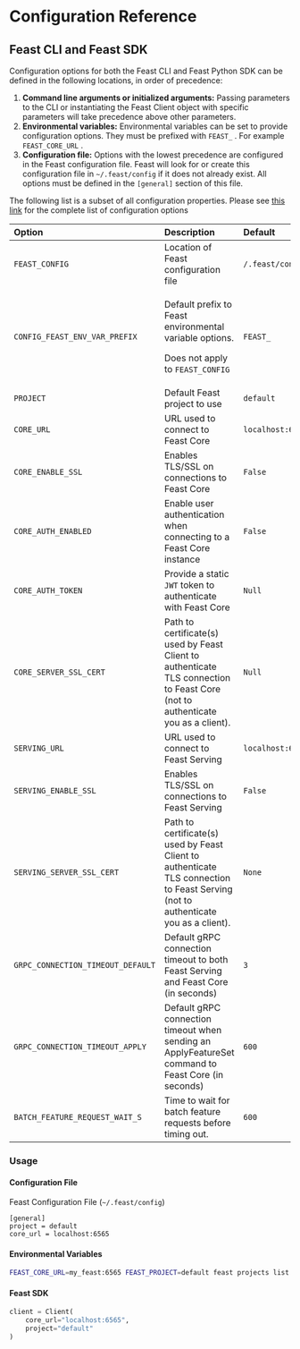 # Configuration Reference

## Feast CLI and Feast SDK

Configuration options for both the Feast CLI and Feast Python SDK can be defined in the following locations, in order of precedence:

1. **Command line arguments or initialized arguments:** Passing parameters to the CLI or instantiating the Feast Client object with specific parameters will take precedence above other parameters.
2. **Environmental variables:** Environmental variables can be set to provide configuration options. They must be prefixed with `FEAST_` . For example `FEAST_CORE_URL` .
3. **Configuration file:** Options with the lowest precedence are configured in the Feast configuration file. Feast will look for or create this configuration file in `~/.feast/config` if it does not already exist. All options must be defined in the `[general]` section of this file.

The following list is a subset of all configuration properties. Please see [this link](https://github.com/feast-dev/feast/blob/master/sdk/python/feast/constants.py) for the complete list of configuration options

<table>
  <thead>
    <tr>
      <th style="text-align:left">Option</th>
      <th style="text-align:left">Description</th>
      <th style="text-align:left">Default</th>
    </tr>
  </thead>
  <tbody>
    <tr>
      <td style="text-align:left"><code>FEAST_CONFIG</code>
      </td>
      <td style="text-align:left">Location of Feast configuration file</td>
      <td style="text-align:left"><code>/.feast/config</code>
      </td>
    </tr>
    <tr>
      <td style="text-align:left"><code>CONFIG_FEAST_ENV_VAR_PREFIX</code>
      </td>
      <td style="text-align:left">
        <p>Default prefix to Feast environmental variable options.</p>
        <p>Does not apply to <code>FEAST_CONFIG</code>
        </p>
      </td>
      <td style="text-align:left"><code>FEAST_</code>
      </td>
    </tr>
    <tr>
      <td style="text-align:left"><code>PROJECT</code>
      </td>
      <td style="text-align:left">Default Feast project to use</td>
      <td style="text-align:left"><code>default</code>
      </td>
    </tr>
    <tr>
      <td style="text-align:left"><code>CORE_URL</code>
      </td>
      <td style="text-align:left">URL used to connect to Feast Core</td>
      <td style="text-align:left"><code>localhost:6565</code>
      </td>
    </tr>
    <tr>
      <td style="text-align:left"><code>CORE_ENABLE_SSL</code>
      </td>
      <td style="text-align:left">Enables TLS/SSL on connections to Feast Core</td>
      <td style="text-align:left"><code>False</code>
      </td>
    </tr>
    <tr>
      <td style="text-align:left"><code>CORE_AUTH_ENABLED</code>
      </td>
      <td style="text-align:left">Enable user authentication when connecting to a Feast Core instance</td>
      <td
      style="text-align:left"><code>False</code>
        </td>
    </tr>
    <tr>
      <td style="text-align:left"><code>CORE_AUTH_TOKEN</code>
      </td>
      <td style="text-align:left">Provide a static <code>JWT</code> token to authenticate with Feast Core</td>
      <td
      style="text-align:left"><code>Null</code>
        </td>
    </tr>
    <tr>
      <td style="text-align:left"><code>CORE_SERVER_SSL_CERT</code>
      </td>
      <td style="text-align:left">Path to certificate(s) used by Feast Client to authenticate TLS connection
        to Feast Core (not to authenticate you as a client).</td>
      <td style="text-align:left"><code>Null</code>
      </td>
    </tr>
    <tr>
      <td style="text-align:left"><code>SERVING_URL</code>
      </td>
      <td style="text-align:left">URL used to connect to Feast Serving</td>
      <td style="text-align:left"><code>localhost:6566</code>
      </td>
    </tr>
    <tr>
      <td style="text-align:left"><code>SERVING_ENABLE_SSL</code>
      </td>
      <td style="text-align:left">Enables TLS/SSL on connections to Feast Serving</td>
      <td style="text-align:left"><code>False</code>
      </td>
    </tr>
    <tr>
      <td style="text-align:left"><code>SERVING_SERVER_SSL_CERT</code>
      </td>
      <td style="text-align:left">Path to certificate(s) used by Feast Client to authenticate TLS connection
        to Feast Serving (not to authenticate you as a client).</td>
      <td style="text-align:left"><code>None</code>
      </td>
    </tr>
    <tr>
      <td style="text-align:left"><code>GRPC_CONNECTION_TIMEOUT_DEFAULT</code>
      </td>
      <td style="text-align:left">Default gRPC connection timeout to both Feast Serving and Feast Core (in
        seconds)</td>
      <td style="text-align:left"><code>3</code>
      </td>
    </tr>
    <tr>
      <td style="text-align:left"><code>GRPC_CONNECTION_TIMEOUT_APPLY</code>
      </td>
      <td style="text-align:left">Default gRPC connection timeout when sending an ApplyFeatureSet command
        to Feast Core (in seconds)</td>
      <td style="text-align:left"><code>600</code>
      </td>
    </tr>
    <tr>
      <td style="text-align:left"><code>BATCH_FEATURE_REQUEST_WAIT_S</code>
      </td>
      <td style="text-align:left">Time to wait for batch feature requests before timing out.</td>
      <td style="text-align:left"><code>600</code>
      </td>
    </tr>
  </tbody>
</table>

### Usage

#### Configuration File

Feast Configuration File \(`~/.feast/config`\)

```text
[general]
project = default
core_url = localhost:6565
```

#### Environmental Variables

```bash
FEAST_CORE_URL=my_feast:6565 FEAST_PROJECT=default feast projects list
```

#### Feast SDK

```python
client = Client(
    core_url="localhost:6565",
    project="default"
)
```

